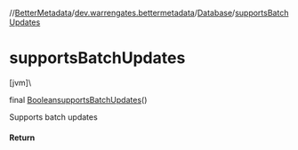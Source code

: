//[BetterMetadata](../../../index.md)/[dev.warrengates.bettermetadata](../index.md)/[Database](index.md)/[supportsBatchUpdates](supports-batch-updates.md)

# supportsBatchUpdates

[jvm]\

final [Boolean](https://docs.oracle.com/javase/8/docs/api/java/lang/Boolean.html)[supportsBatchUpdates](supports-batch-updates.md)()

Supports batch updates

#### Return
